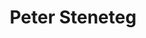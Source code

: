---
layout: staff
title: Peter Steneteg
name: Peter Steneteg 
position: Principal Research Engineer
staffimage: employee_image_petst55.jpeg
breadcrumb: true
contact:
    email: peter.steneteg@liu.se
    phone: 
    address: Kopparhammaren 2, Entrance 10B, Room 2071, Campus Norrköping
    orcid: 0000-0001-9157-3071
---